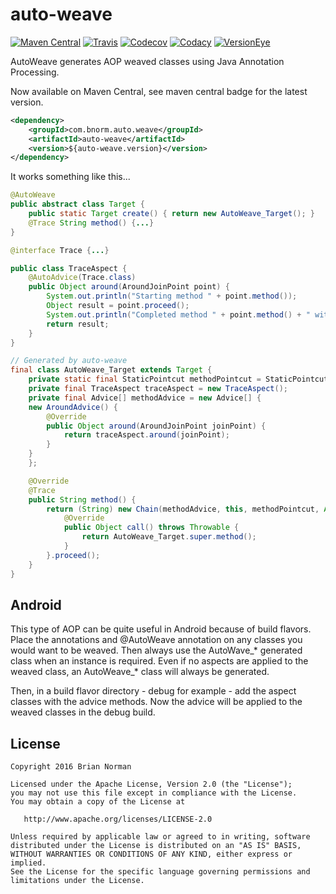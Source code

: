 # auto-weave

<!--- All the badges! --->
[![Maven Central](https://img.shields.io/maven-central/v/com.bnorm.auto.weave/auto-weave.svg?maxAge=7200&style=flat-square)](http://mvnrepository.com/artifact/com.bnorm.auto.weave/auto-weave)
[![Travis](https://img.shields.io/travis/bnorm/auto-weave.svg?maxAge=7200&style=flat-square)](https://travis-ci.org/bnorm/auto-weave)
[![Codecov](https://img.shields.io/codecov/c/github/bnorm/auto-weave.svg?maxAge=7200&style=flat-square)](https://codecov.io/gh/bnorm/auto-weave)
[![Codacy](https://img.shields.io/codacy/ba632994831044a2b3049a5a17e26c45.svg?maxAge=7200&style=flat-square)](https://www.codacy.com/app/bnorm/auto-weave)
[![VersionEye](https://img.shields.io/versioneye/d/user/projects/57489055ce8d0e00360be076.svg?maxAge=7200&style=flat-square)](https://www.versioneye.com/user/projects/57489055ce8d0e00360be076)

AutoWeave generates AOP weaved classes using Java Annotation Processing.

Now available on Maven Central, see maven central badge for the latest version.

```xml
<dependency>
    <groupId>com.bnorm.auto.weave</groupId>
    <artifactId>auto-weave</artifactId>
    <version>${auto-weave.version}</version>
</dependency>
```

It works something like this...

```java
@AutoWeave
public abstract class Target {
    public static Target create() { return new AutoWeave_Target(); }
    @Trace String method() {...}
}

@interface Trace {...}

public class TraceAspect {
    @AutoAdvice(Trace.class)
    public Object around(AroundJoinPoint point) {
        System.out.println("Starting method " + point.method());
        Object result = point.proceed();
        System.out.println("Completed method " + point.method() + " with a result of " + result);
        return result;
    }
}

// Generated by auto-weave
final class AutoWeave_Target extends Target {
    private static final StaticPointcut methodPointcut = StaticPointcut.create("method", Target.class, String.class, Arrays.<Class<?>>asList());
    private final TraceAspect traceAspect = new TraceAspect();
    private final Advice[] methodAdvice = new Advice[] {
    new AroundAdvice() {
        @Override
        public Object around(AroundJoinPoint joinPoint) {
            return traceAspect.around(joinPoint);
        }
    }
    };

    @Override
    @Trace
    public String method() {
        return (String) new Chain(methodAdvice, this, methodPointcut, Arrays.<Object>asList()) {
            @Override
            public Object call() throws Throwable {
                return AutoWeave_Target.super.method();
            }
        }.proceed();
    }
}
```

## Android

This type of AOP can be quite useful in Android because of build
flavors.  Place the annotations and @AutoWeave annotation on any
classes you would want to be weaved.  Then always use the AutoWave_*
generated class when an instance is required.  Even if no aspects are
applied to the weaved class, an AutoWeave_* class will always be
generated.

Then, in a build flavor directory - debug for example - add the aspect
classes with the advice methods.  Now the advice will be applied to the
weaved classes in the debug build.

## License

    Copyright 2016 Brian Norman

    Licensed under the Apache License, Version 2.0 (the "License");
    you may not use this file except in compliance with the License.
    You may obtain a copy of the License at

       http://www.apache.org/licenses/LICENSE-2.0

    Unless required by applicable law or agreed to in writing, software
    distributed under the License is distributed on an "AS IS" BASIS,
    WITHOUT WARRANTIES OR CONDITIONS OF ANY KIND, either express or implied.
    See the License for the specific language governing permissions and
    limitations under the License.
